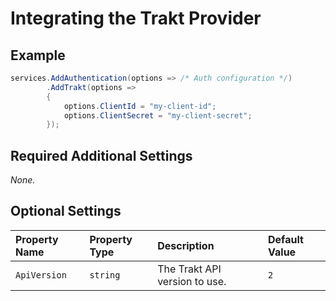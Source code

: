 # Integrating the Trakt Provider

## Example

```csharp
services.AddAuthentication(options => /* Auth configuration */)
        .AddTrakt(options =>
        {
            options.ClientId = "my-client-id";
            options.ClientSecret = "my-client-secret";
        });
```

## Required Additional Settings

_None._

## Optional Settings

| Property Name | Property Type | Description | Default Value |
|:--|:--|:--|:--|
| `ApiVersion` | `string` | The Trakt API version to use. | `2` |
